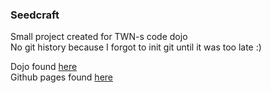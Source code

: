 ### Seedcraft

Small project created for TWN-s code dojo  
No git history because I forgot to init git until it was too late :)

Dojo found [here](https://github.com/priitpu/code-dojo)  
Github pages found [here](https://mvaik.github.io/Seedcraft/)
